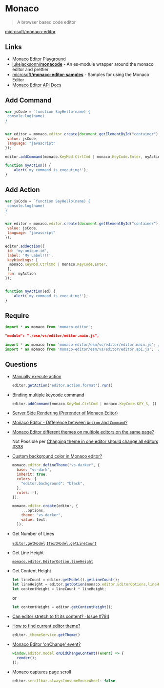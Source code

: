 # Monaco

> A browser based code editor


[microsoft/monaco-editor](https://github.com/microsoft/monaco-editor)

## Links

* [Monaco Editor Playground](https://microsoft.github.io/monaco-editor/playground.html#creating-the-editor-hello-world)
* [lukejacksonn/**monacode**](https://github.com/lukejacksonn/monacode) - An es-module wrapper around the monaco editor and prettier
* [microsoft/**monaco-editor-samples**](https://github.com/Microsoft/monaco-editor-samples/) - Samples for using the Monaco Editor
* [Monaco Editor API Docs](https://microsoft.github.io/monaco-editor/api/index.html)

## Add Command

```js
var jsCode = `function SayHello(name) {
 console.log(name)
}
`

var editor = monaco.editor.create(document.getElementById("container"), {
 value: jsCode,
 language: "javascript"
});

editor.addCommand(monaco.KeyMod.CtrlCmd | monaco.KeyCode.Enter, myAction)

function myAction() {
    alert('my command is executing!');
}
```

## Add Action

```js
var jsCode = `function SayHello(name) {
 console.log(name)
}
`

var editor = monaco.editor.create(document.getElementById("container"), {
 value: jsCode,
 language: "javascript"
});

editor.addAction({
 id: 'my-unique-id',
 label: 'My Label!!!',
 keybindings: [
  monaco.KeyMod.CtrlCmd | monaco.KeyCode.Enter,
 ],
 run: myAction
});


function myAction(ed) {
    alert('my command is executing!');
}
```

## Require

  ```js
  import * as monaco from 'monaco-editor';
  ```

  ```json
  "module": "./esm/vs/editor/editor.main.js",
  ```

  ```js
  import * as monaco from 'monaco-editor/esm/vs/editor/editor.main.js'; // all
  import * as monaco from 'monaco-editor/esm/vs/editor/editor.api.js';  // core
  ```


## Questions

* [Manually execute action](https://github.com/microsoft/monaco-editor/issues/32)

    ```js
    editor.getAction('editor.action.format').run()
    ```

* [Binding multiple keycode command](https://github.com/microsoft/monaco-editor/issues/42)

    ```js
    editor.addCommand(monaco.KeyMod.CtrlCmd | monaco.KeyCode.KEY_S, () => {/* ... */})
    ```

* [Server Side Rendering (Prerender of Monaco Editor)](https://github.com/microsoft/monaco-editor/issues/420)

* [Monaco Editor - Difference between `Action` and `Command`?](https://stackoverflow.com/q/65399399/1366033)


* [Monaco Editor different themes on multiple editors on the same page?](https://stackoverflow.com/q/51172393/1366033)

  Not Possible per [Changing theme in one editor should change all editors #338](https://github.com/Microsoft/monaco-editor/issues/338)


* [Custom background color in Monaco editor?](https://stackoverflow.com/questions/44766624/custom-background-color-in-monaco-editor)


  ```js
  monaco.editor.defineTheme("vs-darker", {
    base: "vs-dark",
    inherit: true,
    colors: {
      "editor.background": "black",
    },
    rules: [],
  });

  monaco.editor.create(editor, {
      ...options,
      theme: "vs-darker",
      value: text,
    });
  ```


* Get Number of Lines

  [`Editor.getModel`](https://microsoft.github.io/monaco-editor/api/modules/monaco.editor.html#getmodel)
  [`ITextModel.getLineCount`](https://microsoft.github.io/monaco-editor/api/interfaces/monaco.editor.itextmodel.html#getlinecount)


* Get Line Height

  [`monaco.editor.EditorOption.lineHeight`](https://microsoft.github.io/monaco-editor/api/enums/monaco.editor.editoroption.html#lineheight)

* Get Content Height

  ```js
  let lineCount = editor.getModel().getLineCount();
  let lineHeight = editor.getOption(monaco.editor.EditorOptions.lineHeight.id)
  let contentHeight = lineCount * lineHeight;
  ```

  or

  ```js
  let contentHeight = editor.getContentHeight();
  ```

* [Can editor stretch to fit its content? · Issue #794](https://github.com/microsoft/monaco-editor/issues/794#issuecomment-688959283)

* [How to find current editor theme?](https://github.com/microsoft/monaco-editor/issues/1624)

  ```js
  editor._themeService.getTheme()
  ```

* [Monaco Editor 'onChange' event?](https://stackoverflow.com/q/48828538/1366033)

  ```js
  window.editor.model.onDidChangeContent((event) => {
    render();
  });
  ```

* [Monaco captures page scroll](https://github.com/microsoft/monaco-editor/issues/1853)

  ```js
  editor.scrollbar.alwaysConsumeMouseWheel: false
  ```

